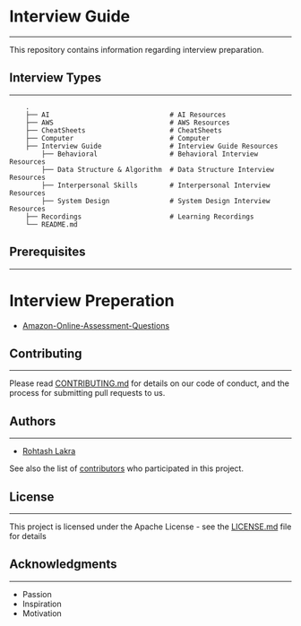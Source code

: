 Interview Guide
===============
---

This repository contains information regarding interview preparation.

## Interview Types

---

```
    .
    ├── AI                              # AI Resources
    ├── AWS                             # AWS Resources
    ├── CheatSheets                     # CheatSheets
    ├── Computer                        # Computer
    ├── Interview Guide                 # Interview Guide Resources
        ├── Behavioral                  # Behavioral Interview Resources
        ├── Data Structure & Algorithm  # Data Structure Interview Resources
        ├── Interpersonal Skills        # Interpersonal Interview Resources
        ├── System Design               # System Design Interview Resources
    ├── Recordings                      # Learning Recordings
    └── README.md
```

## Prerequisites

---


# Interview Preperation

* [Amazon-Online-Assessment-Questions](https://leetcode.com/discuss/interview-question/344650/Amazon-Online-Assessment-Questions)


## Contributing

---

Please read [CONTRIBUTING.md](https://github.com/rslakra/eBooks/blob/master/CONTRIBUTING.md) for details on our code
of conduct, and the process for submitting pull requests to us.

## Authors

---

* [Rohtash Lakra](https://github.com/rslakra)

See also the list of [contributors](https://github.com/rslakra/eBooks/contributors) who participated in this project.

## License

---

This project is licensed under the Apache License - see the [LICENSE.md](https://github.com/rslakra/eBooks/LICENSE.md)
file for details

## Acknowledgments

---

* Passion
* Inspiration
* Motivation
